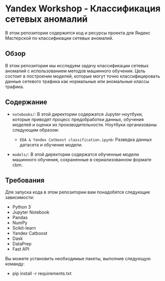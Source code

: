 # Yandex Workshop - Классификация сетевых аномалий

В этом репозитории содержится код и ресурсы проекта для Яндекс Мастерской по классификации сетевых аномалий.

## Обзор

В этом репозитории мы исследуем задачу классификации сетевых аномалий с использованием методов машинного обучения. Цель состоит в построении моделей, которые могут точно классифицировать данные сетевого трафика как нормальные или аномальные классы трафика.

## Содержание

- `notebooks/`: В этой директории содержатся Jupyter-ноутбуки, которые приводят процесс предобработки данных, обучения моделей и оценки их производительности. Ноутбуки организованы следующим образом:
  - `EDA & Yandex Catboost classification.ipynb`: Разведка данных датасета и обучение модели.
    
- `models/`: В этой директории содержатся обученные модели машинного обучения, сохраненные в сериализованном формате cbm.

## Требования

Для запуска кода в этом репозитории вам понадобятся следующие зависимости:

- Python 3
- Jupyter Notebook
- Pandas
- NumPy
- Scikit-learn
- Yandex Catboost
- Dask
- DataPrep
- Fast API

Вы можете установить необходимые пакеты, выполнив следующую команду:
- pip install -r requirements.txt




